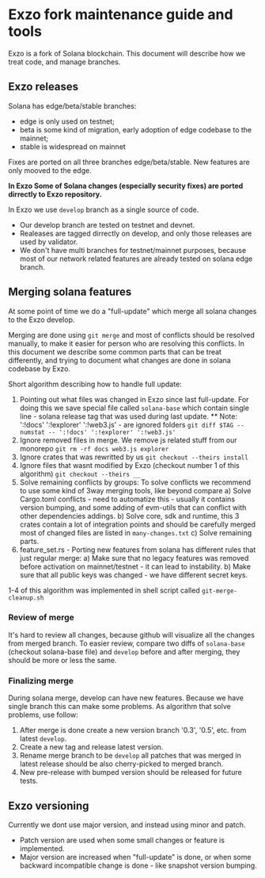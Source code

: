 # Exzo fork maintenance guide and tools

Exzo is a fork of Solana blockchain.
This document will describe how we treat code, and manage branches.

## Exzo releases
Solana has edge/beta/stable branches:
- edge is only used on testnet;
- beta is some kind of migration, early adoption of edge codebase to the mainnet;
- stable is widespread on mainnet

Fixes are ported on all three branches edge/beta/stable.
New features are only mooved to the edge.

**In Exzo Some of Solana changes (especially security fixes) are ported dirrectly to Exzo repository.**

In Exzo we use `develop` branch as a single source of code.
- Our develop branch are tested on testnet and devnet.
- Realeases are tagged dirrectly on develop, and only those releases are used by validator.
- We don't have multi branches for testnet/mainnet purposes, because most of our network related features are already tested on solana edge branch.


## Merging solana features
At some point of time we do a "full-update" which merge all solana changes to the Exzo develop.

Merging are done using `git merge` and most of conflicts should be resolved manually, to make it easier for person who are resolving this conflicts.
In this document we describe some common parts that can be treat differently, and trying to document what changes are done in solana codebase by Exzo.

Short algorithm describing how to handle full update:
1. Pointing out what files was changed in Exzo since last full-update.
For doing this we save special file called `solana-base` which contain single line - solana release tag that was used during last update.
** Note: ':!docs' ':!explorer' ':!web3.js' - are ignored folders
`git diff $TAG --numstat -- ':!docs' ':!explorer' ':!web3.js'`
2. Ignore removed files in merge.
We remove js related stuff from our monorepo
`git rm -rf docs web3.js explorer`
3. Ignore crates that was rewritted by us 
`git checkout --theirs install`
4. Ignore files that wasnt modified by Exzo (checkout number 1 of this algorithm)
`git checkout --theirs __`
5. Solve remaining conflicts by groups:
To solve conflicts we recommend to use some kind of 3way merging tools, like beyond compare
a) Solve Cargo.toml conflicts - need to automatize this - usually it contains version bumping, and some adding of evm-utils that can conflict with other dependencies addings. 
b) Solve core, sdk and runtime, this 3 crates contain a lot of integration points and should be carefully merged most of changed files are listed in `many-changes.txt`
c) Solve remaining parts.
6. feature_set.rs - Porting new features from solana has different rules that just regular merge:
a) Make sure that no legacy features was removed before activation on mainnet/testnet - it can lead to instability.
b) Make sure that all public keys was changed - we have different secret keys.

1-4 of this algorithm was implemented in shell script called `git-merge-cleanup.sh`


### Review of merge

It's hard to review all changes, because github will visualize all the changes from merged branch.
To easier review, compare two diffs of `solana-base` (checkout solana-base file) and `develop` before and after merging,
they should be more or less the same.

### Finalizing merge

During solana merge, develop can have new features. Because we have single branch this can make some problems.
As algorithm that solve problems, use follow:
1. After merge is done create a new version branch '0.3', '0.5', etc. from latest `develop`.
2. Create a new tag and release latest version.
3. Rename merge branch to be `develop` all patches that was merged in latest release should be also cherry-picked to merged branch.
4. New pre-release with bumped version should be released for future tests.



## Exzo versioning
Currently we dont use major version, and instead using minor and patch.
- Patch version are used when some small changes or feature is implemented.
- Major version are increased when "full-update" is done, or when some backward incompatible change is done - like snapshot version bumping.
